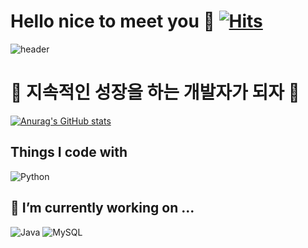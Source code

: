 # Hello nice to meet you 👋 [![Hits](https://hits.seeyoufarm.com/api/count/incr/badge.svg?url=https%3A%2F%2Fgithub.com%2Fodri19995%2Fhit-counter&count_bg=%23438790&title_bg=%23899E36&icon=&icon_color=%23E7E7E7&title=%EB%B0%A9%EB%AC%B8%EC%9E%90+%EC%88%98&edge_flat=false)](https://hits.seeyoufarm.com)

<!--
**odri19995/odri19995** is a ✨ _special_ ✨ repository because its `README.md` (this file) appears on your GitHub profile.

Here are some ideas to get you started:

- 🔭 I’m currently working on ...
- 🌱 I’m currently learning ...
- 👯 I’m looking to collaborate on ...
- 🤔 I’m looking for help with ...
- 💬 Ask me about ...
- 📫 How to reach me: ...
- 😄 Pronouns: ...
- ⚡ Fun fact: ...
-->

![header](https://capsule-render.vercel.app/api?type=Waving&color=auto&height=300&section=header&text=welcome%20to%20my%20github&fontSize=60)
# :tada: 지속적인 성장을 하는 개발자가 되자 :tada:

[![Anurag's GitHub stats](https://github-readme-stats.vercel.app/api?username=odri19995)](https://github.com/anuraghazra/github-readme-stats)
</div>

## Things I code with <br>
![Python](https://img.shields.io/badge/Python-FF9A00?style=round-square&logo=Python&logoColor=white)




## 🔭 I’m currently working on ... <br>
![Java](https://img.shields.io/badge/Java-007396?style=round-square&logo=Java&logoColor=white) ![MySQL](https://img.shields.io/badge/MySQL-4479A1?style=round-square&logo=MySQL&logoColor=white)
